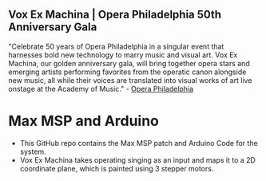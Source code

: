 
## Vox Ex Machina | Opera Philadelphia 50th Anniversary Gala
"Celebrate 50 years of Opera Philadelphia in a singular event that harnesses bold new technology to marry music and visual art. Vox Ex Machina, our golden anniversary gala, will bring together opera stars and emerging artists performing favorites from the operatic canon alongside new music, all while their voices are translated into visual works of art live onstage at the Academy of Music." - [Opera Philadelphia](https://www.operaphila.org/whats-on/2526-season/vox-ex-machina/)

# Max MSP and Arduino
- This GitHub repo contains the Max MSP patch and Arduino Code for the system.
- Vox Ex Machina takes operating singing as an input and maps it to a 2D coordinate plane, which is painted using 3 stepper motors.

